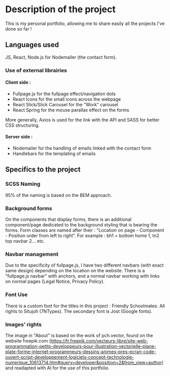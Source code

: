 # Description of the project

This is my personal portfolio, allowing me to share easily all the projects I've done so far !

## Languages used

JS, React, Node.js for Nodemailer (the contact form).

### Use of external librairies

#### Client side :
- Fullpage.js for the fullpage effect/navigation dots
- React Icons for the small icons across the webpage
- React Slick/Slick Carousel for the "Work" carousel
- React Spring for the mouse parallax effect on the forms

More generally, Axios is used for the link with the API and SASS for better CSS structuring.

#### Server side : 
- Nodemailer for the handling of emails linked with the contact form 
- Handlebars for the templating of emails

## Specifics to the project

### SCSS Naming
95% of the naming is based on the BEM approach. 

### Background forms 
On the components that display forms, there is an additional component/page dedicated to the background styling that is bearing the forms. 
Form classes are named after their : "Location on page - Component - Position order from left to right".
For example : bh1 = bottom home 1, tn2 top navbar 2... etc. 

### Navbar management
Due to the specificity of fullpage.js, I have two different navbars (with exact same design) depending on the location on the website. 
There is a "fullpage.js navbar" with anchors, and a normal navbar working with links on normal pages (Legal Notice, Privacy Policy).

### Font Use 
There is a custom font for the titles in this project : Friendly Schoolmates. All rights to Situjuh (7NTypes). 
The secondary font is Jost (Google fonts). 

### Images' rights 
The image in "About" is based on the work of pch.vector, found on the website freepik.com (https://fr.freepik.com/vecteurs-libre/site-web-programmation-petits-developpeurs-pour-illustration-vectorielle-plane-plate-forme-internet-programmeurs-dessins-animes-pres-ecran-code-ouvert-script-developpement-logiciels-concept-technologie-numerique_10613714.htm#query=developer&position=2&from_view=author) and readapted with AI for the use of this portfolio.
